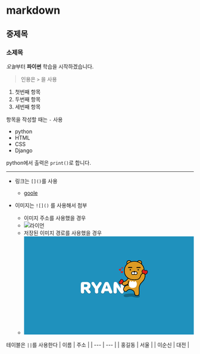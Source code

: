 # markdown

## 중제목

### 소제목

*오늘*부터 **파이썬** 학습을 시작하겠습니다.


> 인용은 `>` 을 사용


1. 첫번째 항목
2. 두번째 항목
3. 세번째 항목


항목을 작성할 때는 `-` 사용
- python
- HTML
- CSS
- Django


python에서 출력은 `print()`로 합니다.

---

- 링크는 `[]()`를 사용 
    - [goole](https://google.com)


- 이미지는 `![]()` 를 사용해서 첨부
    - 이미지 주소를 사용했을 경우
    - ![라이언](https://t1.daumcdn.net/cfile/tistory/2207573D58CFDE2704)
    - 저장된 이미지 경로를 사용했을 경우
    - ![라이언](./assets/264B144B57892B1312.png)


 테이블은 `||`를 사용한다
| 이름 | 주소 |
| --- | --- |
| 홍길동 | 서울 |
| 이순신 | 대전 |
